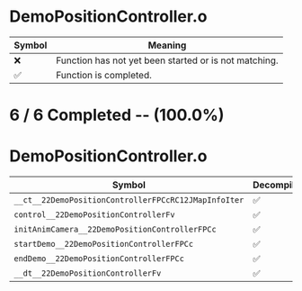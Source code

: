 # DemoPositionController.o
| Symbol | Meaning 
| ------------- | ------------- 
| :x: | Function has not yet been started or is not matching. 
| :white_check_mark: | Function is completed. 


# 6 / 6 Completed -- (100.0%)
# DemoPositionController.o
| Symbol | Decompiled? |
| ------------- | ------------- |
| `__ct__22DemoPositionControllerFPCcRC12JMapInfoIter` | :white_check_mark: |
| `control__22DemoPositionControllerFv` | :white_check_mark: |
| `initAnimCamera__22DemoPositionControllerFPCc` | :white_check_mark: |
| `startDemo__22DemoPositionControllerFPCc` | :white_check_mark: |
| `endDemo__22DemoPositionControllerFPCc` | :white_check_mark: |
| `__dt__22DemoPositionControllerFv` | :white_check_mark: |
